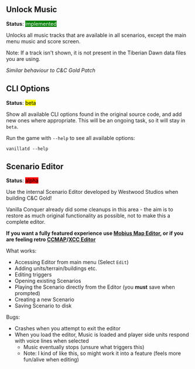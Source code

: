 ## Unlock Music

**Status**:  <span style="background-color: green;color: white">implemented</span>

Unlocks all music tracks that are available in all scenarios, except the main menu music and score screen.

Note: If a track isn't shown, it is not present in the Tiberian Dawn data files you are using.

_Similar behaviour to C&C Gold Patch_

## CLI Options

**Status**: <span style="background-color: yellow;color: black">beta</span>

Show all available CLI options found in the original source code, and add new ones where appropriate. This will be an ongoing task, so it will stay in `beta`.

Run the game with `--help` to see all available options:

```shell
vanillatd --help
```

## Scenario Editor

**Status**: <span style="background-color: red;color: black">alpha</span>

Use the internal Scenario Editor developed by Westwood Studios when building C&C Gold! 

Vanilla Conquer already did some cleanups in this area - the aim is to restore as much original functionality as possible, not to make this a complete editor.

**If you want a fully featured experience use [Mobius Map Editor](https://github.com/Nyerguds/MobiusMapEditor), or if you are feeling retro [CCMAP](https://cnc-comm.com/command-and-conquer/downloads/map-editors/ccmap)/[XCC Editor](https://cnc-comm.com/command-and-conquer/downloads/map-editors/ccmap)**

What works:

- Accessing Editor from main menu (Select `Edit`)
- Adding units/terrain/buildings etc.
- Editing triggers
- Opening existing Scenarios
- Playing the Scenario directly from the Editor (you **must** save when prompted)
- Creating a new Scenario
- Saving Scenario to disk

Bugs:

- Crashes when you attempt to exit the editor
- When you load the editor, Music is loaded and player side units respond with voice lines when selected
  - Music eventually stops (unsure what triggers this)
  - Note: I kind of like this, so might work it into a feature (feels more fun/alive when editing)
